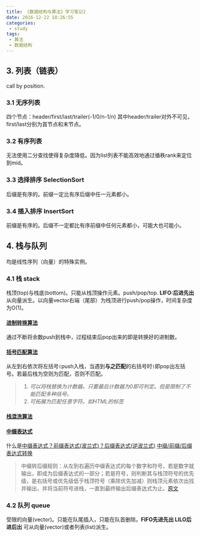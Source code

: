 ```yaml
---
title: 《数据结构与算法》学习笔记2
date: 2016-12-22 18:26:55
categories:
 - study
tags:
 - 算法
 - 数据结构
---
```


## 3. 列表（链表）
call by position.

### 3.1 无序列表
四个节点：header/first/last/trailer(-1/0/n-1/n) 其中header/trailer对外不可见，first/last分别为首节点和末节点。

### 3.2 有序列表
无法使用二分查找使得复杂度降低。因为list列表不能高效地通过循秩rank来定位到mid。

### 3.3 选择排序 SelectionSort
后缀是有序的。前缀一定比有序后缀中任一元素都小。

### 3.4 插入排序 InsertSort
前缀是有序的。后缀不一定都比有序前缀中任何元素都小，可能大也可能小。

## 4. 栈与队列
均是线性序列（向量）的特殊实例。

### 4.1 栈 stack
栈顶(top)与栈底(bottom)。只能从栈顶操作元素。push/pop/top. **LIFO:后进先出**
从向量派生。以向量vector右端（尾部）为栈顶进行push/pop操作，时间复杂度为O(1)。

#### [进制转换算法](https://www.xuetangx.com/courses/TsinghuaX/30240184_2015X/2015_T1/courseware/ad1a23c053df4501a3facd66ef6ccfa9/a4c7d115d4bb4116a522e5971129a299/)
通过不断将余数push到栈中，过程结束后pop出来的即是转换好的进制数。

#### [括号匹配算法](https://www.xuetangx.com/courses/TsinghuaX/30240184_2015X/2015_T1/courseware/ad1a23c053df4501a3facd66ef6ccfa9/8d6f450e7f7a445098ae1d507fda80f6/)
从左到右依次将左括号`(`push入栈，当遇到**与之匹配**的右括号时`)`即pop出左括号。若最后栈为空则为匹配，否则不匹配。
> 1. *可以将栈替换为计数器。只要最后计数器为0即可判定。但是限制了不能匹配多种括号。*
> 2. *可拓展为匹配任意字符。如HTML的标签*

#### [栈混洗算法](https://www.xuetangx.com/courses/TsinghuaX/30240184_2015X/2015_T1/courseware/ad1a23c053df4501a3facd66ef6ccfa9/c371cd29bdcb480bb8d18295051bcd39/)

#### [中缀表达式](https://www.xuetangx.com/courses/TsinghuaX/30240184_2015X/2015_T1/courseware/ad1a23c053df4501a3facd66ef6ccfa9/41f9baac0b6a4d348ee1354d5d07c30e/)
什么是[中缀表达式？前缀表达式(波兰式)？后缀表达式(逆波兰式)](http://blog.csdn.net/antineutrino/article/details/6763722)
[中缀/前缀/后缀表达式转换](http://blog.csdn.net/walkerkalr/article/details/22798365)
> 中缀转后缀规则：从左到右遍历中缀表达式的每个数字和符号，若是数字就输出，即成为后缀表达式的一部分；若是符号，则判断其与栈顶符号的优先级，是右括号或优先级低于栈顶符号（乘除优先加减）则栈顶元素依次出找并输出，并将当前符号进栈，一直到最终输出后缀表达式为止。[原文](http://www.nowamagic.net/librarys/veda/detail/2307)

### 4.2 队列 queue
受限的向量(vector)。只能在队尾插入，只能在队首删除。**FIFO先进先出 LILO后进后出**
可从向量(vector)或者列表(list)派生。
